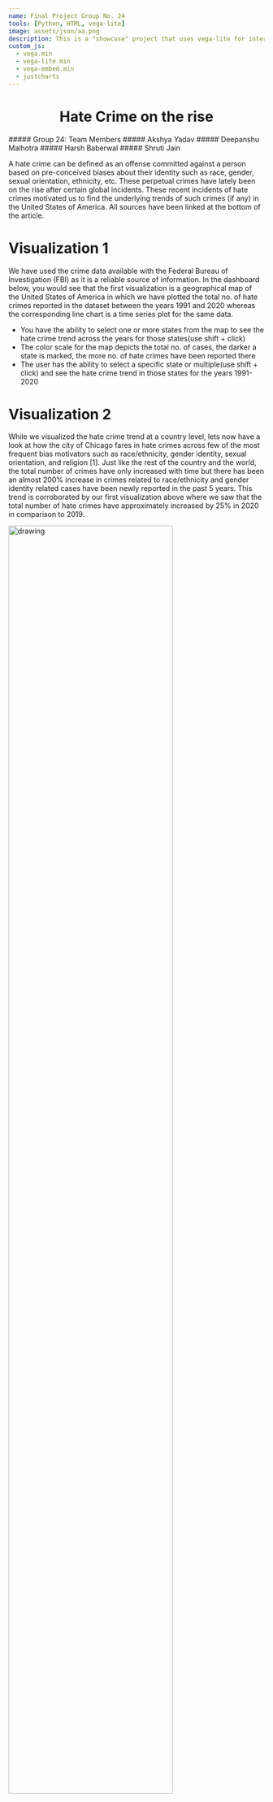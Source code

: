```yaml
---
name: Final Project Group No. 24
tools: [Python, HTML, vega-lite]
image: assets/json/aa.png
description: This is a "showcase" project that uses vega-lite for interactive viz!
custom_js:
  - vega.min
  - vega-lite.min
  - vega-embed.min
  - justcharts
---
```



<h1 align="center">
 Hate Crime on the rise
</h1>
##### Group 24: Team Members
##### Akshya Yadav
##### Deepanshu Malhotra
##### Harsh Baberwal
##### Shruti Jain
<br> 

A hate crime can be defined as an offense committed against a person based on pre-conceived biases about their identity such as race, gender, sexual orientation, ethnicity, etc. These perpetual crimes have lately been on the rise after certain global incidents. These recent incidents of hate crimes motivated us to find the underlying trends of such crimes (if any) in the United States of America. 
All sources have been linked at the bottom of the article.


# Visualization 1
We have used the crime data available with the Federal Bureau of Investigation (FBI) as it is a reliable source of information.
In the dashboard below, you would see that the first visualization is a geographical map of the United States of America in which we have plotted the total no. of hate crimes reported in the dataset between the years 1991 and 2020 whereas the corresponding line chart is a time series plot for the same data. 
* You have the ability to select one or more states from the map to see the hate crime trend across the years for those states(use shift + click)
* The color scale for the map depicts the total no. of cases, the darker a state is marked, the more no. of hate crimes have been reported there
* The user has the ability to select a specific state or multiple(use shift + click) and see the hate crime trend in those states for the years 1991-2020

<vegachart schema-url="{{ site.baseurl }}/assets/json/Viz1.json" style="width: 100%"></vegachart>

# Visualization 2

While we visualized the hate crime trend at a country level, lets now have a look at how the city of Chicago fares in hate crimes across few of the most frequent bias motivators such as race/ethnicity, gender identity, sexual orientation, and religion [1]. Just like the rest of the country and the world, the total number of crimes have only increased with time but there has been an almost 200% increase in crimes related to race/ethnicity and gender identity related cases have been newly reported in the past 5 years. This trend is corroborated by our first visualization above where we saw that the total number of hate crimes have approximately increased by 25% in 2020 in comparison to 2019.

<img src="{{ site.baseurl }}/assets/json/v33.png" alt="drawing" width="80%"/>

# Visualization 3

We attempted to have a look on the hate crime data of another country to create comparison and extract inferences. Here, we have focused on England and Wales as these are the two countries with maximum number of hate crimes reported within United Kingdom [2]. In the visualization we can see total number of hate crimes in past eleven years across different categories. Hate crimes committed against a person due to their race and sexual orientation are two topmost reported category of hate crime. In 2021, the total of 67% and 16% hate crimes were reported against race and sexual orientation respectively.

<img src="{{ site.baseurl }}/assets/json/v22.png" alt="drawing" width="80%"/>

# Conclusion

As we have seen above, irrespective of the hate crime data at a city, country or global level, it has been on a constant rise across and the onus is on us as citizens to be more aware of our surroundings and be responsible. We have to be more conscious about our own biases instilled within us by the society at large.

### References
[[1] https://home.chicagopolice.org/statistics-data/data-dashboards/hate-crime-dashboard/](https://home.chicagopolice.org/statistics-data/data-dashboards/hate-crime-dashboard/) <br>
[[2] https://www.statista.com/statistics/284160/hate-crimes-in-england-and-wales-by-motivating-factor/](https://www.statista.com/statistics/284160/hate-crimes-in-england-and-wales-by-motivating-factor/)<br> 

## Search The Data & Methods


<!-- these are written in a combo of html and liquid --> 
 
<div class="left">
{% include elements/button.html link="https://crime-data-explorer.fr.cloud.gov/pages/downloads" text="The Data" %}
</div>

<div class="right">
{% include elements/button.html link="https://github.com/deepanshu96/fp3/blob/main/group_24_final_project_part_3.ipynb" text="The Analysis" %}
</div>

